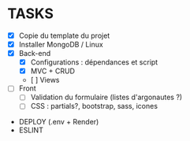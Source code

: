 # TASKS

- [x] Copie du template du projet
- [x] Installer MongoDB / Linux
- [x] Back-end
    - [x] Configurations : dépendances et script
    - [x] MVC + CRUD
    - [ ] Views
- [ ] Front
    - [ ] Validation du formulaire (listes d'argonautes ?)
    - [ ] CSS : partials?, bootstrap, sass, icones
- DEPLOY (.env + Render)
- ESLINT
